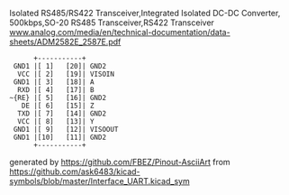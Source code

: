 Isolated RS485/RS422 Transceiver,Integrated Isolated DC-DC Converter, 500kbps,SO-20
RS485 Transceiver,RS422 Transceiver
www.analog.com/media/en/technical-documentation/data-sheets/ADM2582E_2587E.pdf


	      +-----------+
	 GND1 |[ 1]   [20]| GND2
	  VCC |[ 2]   [19]| VISOIN
	 GND1 |[ 3]   [18]| A
	  RXD |[ 4]   [17]| B
	~{RE} |[ 5]   [16]| GND2
	   DE |[ 6]   [15]| Z
	  TXD |[ 7]   [14]| GND2
	  VCC |[ 8]   [13]| Y
	 GND1 |[ 9]   [12]| VISOOUT
	 GND1 |[10]   [11]| GND2
	      +-----------+


generated by https://github.com/FBEZ/Pinout-AsciiArt from https://github.com/ask6483/kicad-symbols/blob/master/Interface_UART.kicad_sym